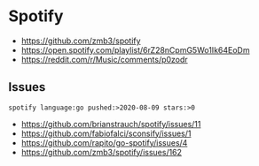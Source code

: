 # Spotify

- https://github.com/zmb3/spotify
- https://open.spotify.com/playlist/6rZ28nCpmG5Wo1Ik64EoDm
- https://reddit.com/r/Music/comments/p0zodr

## Issues

~~~
spotify language:go pushed:>2020-08-09 stars:>0
~~~

- https://github.com/brianstrauch/spotify/issues/11
- https://github.com/fabiofalci/sconsify/issues/1
- https://github.com/rapito/go-spotify/issues/4
- https://github.com/zmb3/spotify/issues/162
